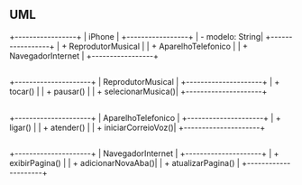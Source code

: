 ## UML

+-----------------+
|     iPhone      |
+-----------------+
| - modelo: String|
+-----------------+
| + ReprodutorMusical |
| + AparelhoTelefonico |
| + NavegadorInternet |
+-----------------+


##


+---------------------+
| ReprodutorMusical  |
+---------------------+
| + tocar()           |
| + pausar()          |
| + selecionarMusica()|
+---------------------+


##


+---------------------+
| AparelhoTelefonico |
+---------------------+
| + ligar()           |
| + atender()         |
| + iniciarCorreioVoz()|
+---------------------+


##


+---------------------+
| NavegadorInternet  |
+---------------------+
| + exibirPagina()    |
| + adicionarNovaAba()|
| + atualizarPagina() |
+---------------------+

